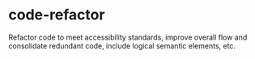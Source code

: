 # code-refactor
Refactor code to meet accessibility standards, improve overall flow and consolidate redundant code, include logical semantic elements, etc.  
